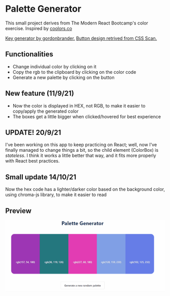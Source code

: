 # Palette Generator

This small project derives from The Modern React Bootcamp's color exercise. Inspired by [coolors.co](coolors.co)

[Key generator by gordonbrander.](https://gist.github.com/gordonbrander/2230317)
[Button design retrived from CSS Scan.](https://getcssscan.com/css-buttons-examples)

## Functionalities
* Change individual color by clicking on it
* Copy the rgb to the clipboard by clicking on the color code
* Generate a new palette by clicking on the button 

## New feature (11/9/21)
* Now the color is displayed in HEX, not RGB, to make it easier to copy/apply the generated color
* The boxes get a little bigger when clicked/hovered for best experience

## UPDATE! 20/9/21
I've been working on this app to keep practicing on React; well, now I've finally managed to change things a bit, so the child element (ColorBox) is *stateless*. I think it works a little better that way, and it fits more properly with React best practices.

## Small update 14/10/21
Now the hex code has a lighter/darker color based on the background color, using chroma-js library, to make it easier to read

## Preview
![](preview.gif)